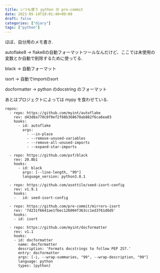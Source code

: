```yaml
---
title: いつも使う python の pre-commit
date: 2021-05-14T18:01:40+09:00
draft: false
categories: ["diary"]
tags: ["python"]
---
```


ほぼ、自分用のメモ書き.

autoflake8 -> flake8の自動フォーマットツールなんだけど、ここでは未使用の変数とか自動で削除するために使ってる.

black -> 自動フォーマット

isort -> 自動でimportのsort

docformatter -> python のdocstring のフォーマット


あとはプロジェクトによっては mypy を食わせている.


```
repos:  
  - repo: https://github.com/myint/autoflake
    rev: d43d8a770c0f9ef2f68b368670ab882f6ca6ea03
    hooks:
      - id: autoflake
        args:
          - --in-place
          - --remove-unused-variables
          - --remove-all-unused-imports
          - --expand-star-imports
          
  - repo: https://github.com/psf/black
    rev: 20.8b1
    hooks:
      - id: black
        args: [--line-length, "99"]
        language_version: python3.8.1

  - repo: https://github.com/asottile/seed-isort-config
    rev: v1.9.1
    hooks:
    -   id: seed-isort-config
      
  - repo: https://github.com/pre-commit/mirrors-isort
    rev: '7d231f6641ae1fbec126004f363cc1ed3761d8d5'
    hooks:
    - id: isort

  - repo: https://github.com/myint/docformatter
    rev: v1.1
    hooks:
    - id: docformatter
      name: docformatter
      description: 'Formats docstrings to follow PEP 257.'
      entry: docformatter
      args: [-i, --wrap-summaries, "99", --wrap-description, "99"]
      language: python
      types: [python] 
```